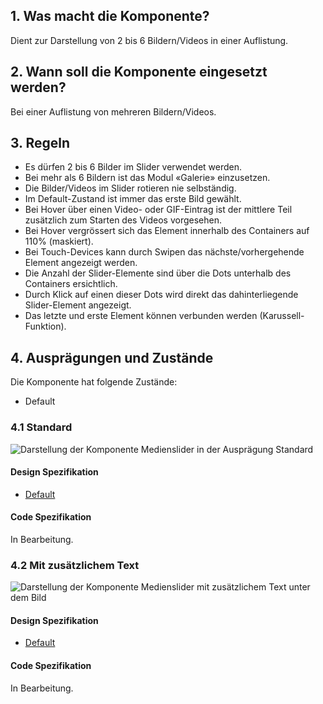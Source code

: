 ## 1. Was macht die Komponente?
Dient zur Darstellung von 2 bis 6 Bildern/Videos in einer Auflistung.

## 2. Wann soll die Komponente eingesetzt werden? 
Bei einer Auflistung von mehreren Bildern/Videos.

## 3. Regeln 
* Es dürfen 2 bis 6 Bilder im Slider verwendet werden.
* Bei mehr als 6 Bildern ist das Modul «Galerie» einzusetzen.
* Die Bilder/Videos im Slider rotieren nie selbständig.
* Im Default-Zustand ist immer das erste Bild gewählt.
* Bei Hover über einen Video- oder GIF-Eintrag ist der mittlere Teil zusätzlich zum Starten des Videos vorgesehen.
* Bei Hover vergrössert sich das Element innerhalb des Containers auf 110% (maskiert).
* Bei Touch-Devices kann durch Swipen das nächste/vorhergehende Element angezeigt werden.
* Die Anzahl der Slider-Elemente sind über die Dots unterhalb des Containers ersichtlich.
* Durch Klick auf einen dieser Dots wird direkt das dahinterliegende Slider-Element angezeigt.
* Das letzte und erste Element können verbunden werden (Karussell-Funktion).

## 4. Ausprägungen und Zustände
Die Komponente hat folgende Zustände:
* Default

### 4.1 Standard
![Darstellung der Komponente Medienslider in der Ausprägung Standard](https://raw.githubusercontent.com/sbb-design-systems/sbb-design-system/master/website/components/mediaslider/images/mediaslider_default.png 'class: image')

#### Design Spezifikation
* [Default](https://sbb.invisionapp.com/d/main#/console/15744722/345075289/inspect)

#### Code Spezifikation
In Bearbeitung.

### 4.2 Mit zusätzlichem Text
![Darstellung der Komponente Medienslider mit zusätzlichem Text unter dem Bild](https://raw.githubusercontent.com/sbb-design-systems/sbb-design-system/master/website/components/mediaslider/images/mediaslider_text.png 'class: image')

#### Design Spezifikation
* [Default](https://sbb.invisionapp.com/d/main#/console/15744722/345075290/inspect)

#### Code Spezifikation
In Bearbeitung.